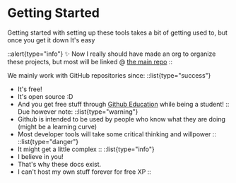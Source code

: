 # Getting Started
Getting started with setting up these tools takes a bit of getting used to, but once you get it down It's easy

::alert{type="info"}
✨ Now I really should have made an org to organize these projects, but most will be linked @ [the main repo](https://github.com/dswan36/SillyLittleFiles)
::

We mainly work with GitHub repositories since:
::list{type="success"}
- It's free!
- It's open source :D
- And you get free stuff through [Github Education](https://education.github.com) while being a student!
::
Due however note:
::list{type="warning"}
- Github is intended to be used by people who know what they are doing (might be a learning curve)
- Most developer tools will take some critical thinking and willpower
::
::list{type="danger"}
- It might get a little complex
::
::list{type="info"}
- I believe in you!
- That's why these docs exist.
- I can't host my own stuff forever for free XP
::
